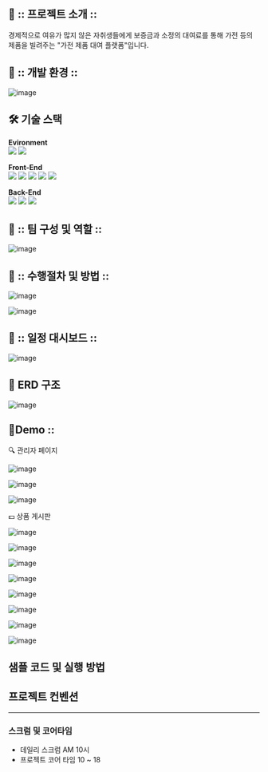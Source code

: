 

## 📌 :: 프로젝트 소개 ::
경제적으로 여유가 많지 않은 자취생들에게 보증금과 소정의 대여료를 통해 가전 등의 제품을 빌려주는 "가전 제품 대여 플랫폼"입니다.

## 📌 :: 개발 환경 ::

![image](https://github.com/devpigKing/rentalproject/assets/137087678/3d8f9936-357a-4d28-8572-63ce47e70aae)


## 🛠️ 기술 스택


**Evironment**
<br>
  <img src="https://img.shields.io/badge/github-181717?style=for-the-badge&logo=github&logoColor=white">
  <img src="https://img.shields.io/badge/git-F05032?style=for-the-badge&logo=git&logoColor=white">


**Front-End**
<br>
  <img src="https://img.shields.io/badge/html5-E34F26?style=for-the-badge&logo=html5&logoColor=white"> 
  <img src="https://img.shields.io/badge/css-1572B6?style=for-the-badge&logo=css3&logoColor=white"> 
  <img src="https://img.shields.io/badge/javascript-F7DF1E?style=for-the-badge&logo=javascript&logoColor=black"> 
  <img src="https://img.shields.io/badge/jquery-0769AD?style=for-the-badge&logo=jquery&logoColor=white">
  <img src="https://img.shields.io/badge/bootstrap-7952B3?style=for-the-badge&logo=bootstrap&logoColor=white">
  <br>

**Back-End**
<br>
  <img src="https://img.shields.io/badge/mysql-4479A1?style=for-the-badge&logo=mysql&logoColor=white"> 
  <img src="https://img.shields.io/badge/java-007396?style=for-the-badge&logo=java&logoColor=white"> 
  <img src="https://img.shields.io/badge/spring-6DB33F?style=for-the-badge&logo=spring&logoColor=white">
  <br>


## 📌 :: 팀 구성 및 역할 ::
![image](https://github.com/devpigKing/rentalproject/assets/137087678/dae35041-0240-4e64-bafb-e609057c72db)


## 📌 :: 수행절차 및 방법 ::
![image](https://github.com/devpigKing/rentalproject/assets/137087678/2954f1a1-30eb-47ac-8b8f-28056afbeda6)

![image](https://github.com/devpigKing/rentalproject/assets/137087678/c0d159c9-218d-4728-927e-c595f9c3b64f)


## 📌 :: 일정 대시보드 ::
![image](https://github.com/devpigKing/rentalproject/assets/137087678/1ded7f2a-c4f4-4cc1-b460-fbc943a67faa)
<br>

## 💾 ERD 구조
![image](https://github.com/devpigKing/rentalproject/assets/137087678/7d126e13-dbc5-4737-91dc-82713c6c5be4)
<br>
  
## 📱Demo ::

🔍 관리자 페이지
   
![image](https://github.com/devpigKing/rentalproject/assets/137087678/d3c4f47c-453d-43d5-a735-01a985bdce23)

![image](https://github.com/devpigKing/rentalproject/assets/137087678/eee844d9-6083-436a-8762-2130768d0dd8)

![image](https://github.com/devpigKing/rentalproject/assets/137087678/a244d042-af4e-45d9-bb76-59a7ab9c6b59)

💵 상품 게시판

![image](https://github.com/devpigKing/rentalproject/assets/137087678/4c9a0365-d6c0-4e2e-b945-d70512f8a0a3)

![image](https://github.com/devpigKing/rentalproject/assets/137087678/fe2d308c-14e9-47ac-9549-4bd9c9d3c987)

![image](https://github.com/devpigKing/rentalproject/assets/137087678/3143fe49-954c-4194-bcbd-6023d976bcea)

![image](https://github.com/devpigKing/rentalproject/assets/137087678/1d17a45a-73bc-497f-9a91-5b59055d6354)

![image](https://github.com/devpigKing/rentalproject/assets/137087678/b3147d8b-0bc3-405a-9ad3-29719565b088)

![image](https://github.com/devpigKing/rentalproject/assets/137087678/3c397441-2aef-4c79-b3fd-9f113734c0ca)

![image](https://github.com/devpigKing/rentalproject/assets/137087678/e0a29f2c-6d90-4f9d-8cbf-5984e8103387)

![image](https://github.com/devpigKing/rentalproject/assets/137087678/58eba514-26a0-4630-9e1f-d88fac778135)


## 샘플 코드 및 실행 방법


## 프로젝트 컨벤션
---
### 스크럼 및 코어타임
- 데일리 스크럼 AM 10시
- 프로젝트 코어 타임 10 ~ 18

